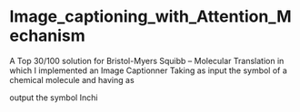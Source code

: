 # Image_captioning_with_Attention_Mechanism

A Top 30/100 solution for Bristol-Myers Squibb – Molecular Translation in which I implemented an Image Captionner Taking as input the symbol of a chemical molecule and having as 

output the symbol Inchi 
